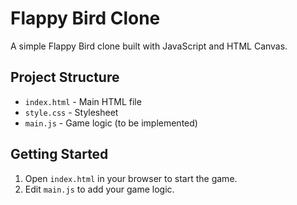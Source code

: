 # Flappy Bird Clone

A simple Flappy Bird clone built with JavaScript and HTML Canvas.

## Project Structure
- `index.html` - Main HTML file
- `style.css` - Stylesheet
- `main.js` - Game logic (to be implemented)

## Getting Started
1. Open `index.html` in your browser to start the game.
2. Edit `main.js` to add your game logic.
